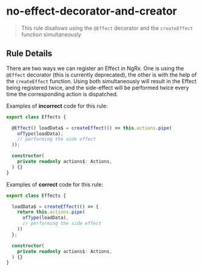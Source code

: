 # no-effect-decorator-and-creator

> This rule disallows using the `@Effect` decorator and the `createEffect` function simultaneously

## Rule Details

There are two ways we can register an Effect in NgRx. One is using the `@Effect` decorator (this is currently deprecated), the other is with the help of the `createEffect` function. Using both simultaneously will result in the Effect being registered twice, and the side-effect will be performed twice every time the corresponding action is dispatched.

Examples of **incorrect** code for this rule:

```ts
export class Effects {

  @Effect() loadData$ = createEffect(() => this.actions.pipe(
    ofType(loadData),
    // performing the side effect
  ));

  constructor(
    private readonly actions$: Actions,
  ) {}
}
```

Examples of **correct** code for this rule:

```ts
export class Effects {

  loadData$ = createEffect(() => {
    return this.actions.pipe(
      ofType(loadData),
      // performing the side effect
    ))
  };

  constructor(
    private readonly actions$: Actions,
  ) {}
}
```
